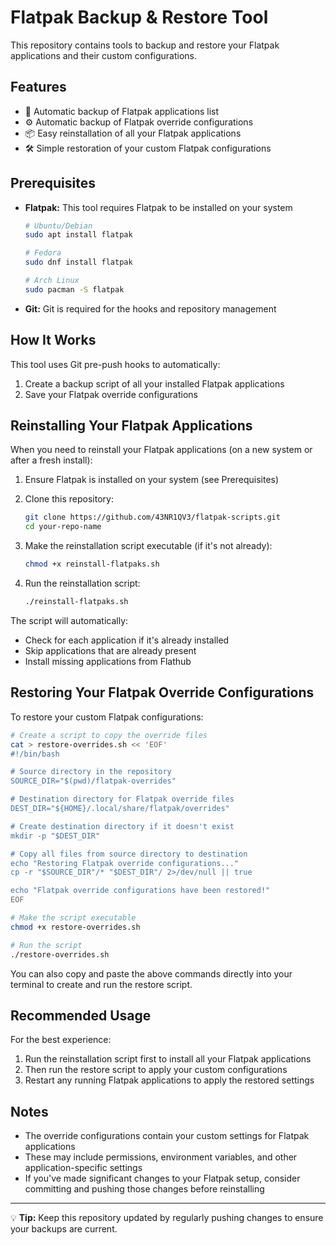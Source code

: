 # Flatpak Backup & Restore Tool

This repository contains tools to backup and restore your Flatpak applications and their custom configurations.

## Features

- 🔄 Automatic backup of Flatpak applications list
- ⚙️ Automatic backup of Flatpak override configurations
- 📦 Easy reinstallation of all your Flatpak applications
- 🛠️ Simple restoration of your custom Flatpak configurations

## Prerequisites

- **Flatpak:** This tool requires Flatpak to be installed on your system
  ```bash
  # Ubuntu/Debian
  sudo apt install flatpak
  
  # Fedora
  sudo dnf install flatpak
  
  # Arch Linux
  sudo pacman -S flatpak
  ```

- **Git:** Git is required for the hooks and repository management

## How It Works

This tool uses Git pre-push hooks to automatically:

1. Create a backup script of all your installed Flatpak applications
2. Save your Flatpak override configurations

## Reinstalling Your Flatpak Applications

When you need to reinstall your Flatpak applications (on a new system or after a fresh install):

1. Ensure Flatpak is installed on your system (see Prerequisites)

2. Clone this repository:
   ```bash
   git clone https://github.com/43NR1QV3/flatpak-scripts.git
   cd your-repo-name
   ```

3. Make the reinstallation script executable (if it's not already):
   ```bash
   chmod +x reinstall-flatpaks.sh
   ```

4. Run the reinstallation script:
   ```bash
   ./reinstall-flatpaks.sh
   ```

The script will automatically:
- Check for each application if it's already installed
- Skip applications that are already present
- Install missing applications from Flathub

## Restoring Your Flatpak Override Configurations

To restore your custom Flatpak configurations:

```bash
# Create a script to copy the override files
cat > restore-overrides.sh << 'EOF'
#!/bin/bash

# Source directory in the repository
SOURCE_DIR="$(pwd)/flatpak-overrides"

# Destination directory for Flatpak override files
DEST_DIR="${HOME}/.local/share/flatpak/overrides"

# Create destination directory if it doesn't exist
mkdir -p "$DEST_DIR"

# Copy all files from source directory to destination
echo "Restoring Flatpak override configurations..."
cp -r "$SOURCE_DIR"/* "$DEST_DIR"/ 2>/dev/null || true

echo "Flatpak override configurations have been restored!"
EOF

# Make the script executable
chmod +x restore-overrides.sh

# Run the script
./restore-overrides.sh
```

You can also copy and paste the above commands directly into your terminal to create and run the restore script.

## Recommended Usage

For the best experience:

1. Run the reinstallation script first to install all your Flatpak applications
2. Then run the restore script to apply your custom configurations
3. Restart any running Flatpak applications to apply the restored settings

## Notes

- The override configurations contain your custom settings for Flatpak applications
- These may include permissions, environment variables, and other application-specific settings
- If you've made significant changes to your Flatpak setup, consider committing and pushing those changes before reinstalling

---

💡 **Tip:** Keep this repository updated by regularly pushing changes to ensure your backups are current.
